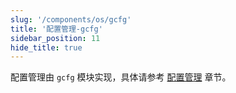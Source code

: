```yaml
---
slug: '/components/os/gcfg'
title: '配置管理-gcfg'
sidebar_position: 11
hide_title: true
---
```


配置管理由 `gcfg` 模块实现，具体请参考 [配置管理](../../核心组件/配置管理/配置管理.md) 章节。